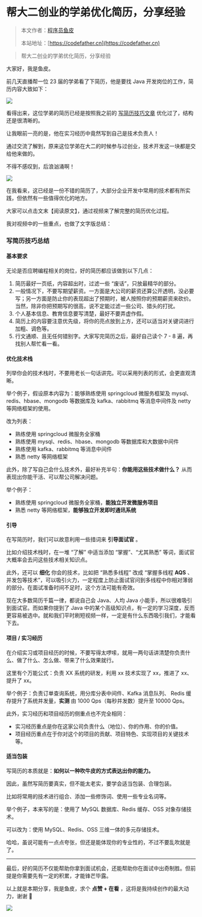 # 帮大二创业的学弟优化简历，分享经验

> 本文作者：[程序员鱼皮](https://yuyuanweb.feishu.cn/wiki/Abldw5WkjidySxkKxU2cQdAtnah)
>
> 本站地址：[https://codefather.cn](https://codefather.cn)

> 帮大二创业的学弟优化简历，分享经验

大家好，我是鱼皮。

前几天直播帮一位 23 届的学弟看了下简历，他是要找 Java 开发岗位的工作，简历内容大致如下：

![](https://pic.yupi.icu/5563/202311070902268.png)

看得出来，这位学弟的简历已经是按照我之前的 [写简历技巧文章](https://mp.weixin.qq.com/s?__biz=MzI1NDczNTAwMA==&mid=2247498320&idx=1&sn=8af54fb5f9fbcaea0b3f24d0ab45b31d&scene=21#wechat_redirect) 优化过了，结构还是很清晰的。

让我眼前一亮的是，他在实习经历中竟然写到自己是技术负责人！

通过交流了解到，原来这位学弟在大二的时候参与过创业，技术开发这一块都是交给他来做的。

不得不感叹到，后浪汹涌啊！

![](https://pic.yupi.icu/5563/202311070902656.png)

在我看来，这已经是一份不错的简历了，大部分企业开发中常用的技术都有所实践，但依然有一些值得优化的地方。

大家可以点击文末【阅读原文】，通过视频来了解完整的简历优化过程。

我对视频中的一些重点，也做了文字版总结：

### 写简历技巧总结

#### 基本要求

无论是否应聘编程相关的岗位，好的简历都应该做到以下几点：

1. 简历最好一页纸，内容超出时，过滤一些 “废话”，只放最精华的部分。
2. 一般情况下，不要写期望薪资。一方面是大公司的薪资还算公开透明，没必要写；另一方面是防止你的表现超出了预期时，被人按照你的预期薪资来砍价。当然，除非你把预期写的很高，说不定能过滤一些公司、猎头的打扰。
3. 个人基本信息、教育信息要写清楚，最好不要弄虚作假。
4. 简历上的内容要注意优先级，将你的亮点放到上方，还可以适当对关键词进行加粗、调色等。
5. 行文通顺、且无任何错别字。大家写完简历之后，最好自己读个 7 - 8 遍，再找别人帮忙看一看。

#### 优化技术栈

列举你会的技术栈时，不要用老长一句话讲完。可以采用列表的形式，会更直观清晰。

举个例子，假设原本内容为：能够熟练使用 springcloud 微服务框架及 mysql、redis、hbase、mongodb 等数据库及 kafka、rabbitmq 等消息中间件及 netty 等网络框架的使用。

改为列表：

- 熟练使用 springcloud 微服务全家桶
- 熟练使用 mysql、redis、hbase、mongodb 等数据库和大数据中间件
- 熟练使用 kafka、rabbitmq 等消息中间件
- 熟悉 netty 等网络框架

此外，除了写自己会什么技术外，最好补充半句：**你能用这些技术做什么？** 从而表现出你能干活、可以帮公司解决问题。

举个例子：

- 熟练使用 springcloud 微服务全家桶，**能独立开发微服务项目**
- 熟悉 netty 等网络框架，**能够独立开发即时通讯系统**

#### 引导

在写简历时，我们可以故意利用一些措词来 **引导面试官** 。

比如介绍技术栈时，在一堆 “了解” 中适当添加 “掌握”、“尤其熟悉” 等词，面试官大概率会去问这些技术相关知识点。

此外，还可以 **细化** 你会的技术，比如把 “熟悉多线程” 改成 “掌握多线程  **AQS** 、并发包等技术”，可以吸引火力，一定程度上防止面试官问到多线程中你相对薄弱的部分。在面试准备时间不足时，这个方法可能有奇效。

现在大多数简历千篇一律，都说自己会 Java、人均 Java 小能手，所以很难吸引到面试官。而如果你提到了 Java 中的某个高级知识点，有一定的学习深度，反而更容易被选中。就和我们平时刷短视频一样，一定是有什么东西吸引我们，才能看下去。

#### 项目 / 实习经历

在介绍实习或项目经历的时候，不要写得太啰嗦，就用一两句话讲清楚你负责什么、做了什么、怎么做、带来了什么效果就行。

这里有个万能公式：负责 XX 系统的研发，利用 xx 技术实现了 xx，推进了 xx、提升了 xx。

举个例子：负责订单查询系统，用分库分表中间件、Kafka 消息队列、 Redis 缓存提升了系统并发量，**实测** 由 1000 Qps（每秒并发数）提升至 10000 Qps。

此外，实习经历和项目经历的侧重点也不完全相同：

- 实习经历重点是你在这家公司负责什么（地位）、你的作用、你的价值。
- 项目经历重点在于你对这个的项目的贡献、项目特色、实现项目的关键技术等。

#### 适当包装

写简历的本质就是：**如何以一种吹牛皮的方式表达出你的能力。**

因此，虽然写简历要真实，但不能太老实，要学会适当包装、合理包装。

比如将常用的技术进行组合、添加一些修饰词、使用一些专业名词等。

举个例子，本来写的是：使用了 MySQL 数据库、Redis 缓存、OSS 对象存储技术。

可以改为：使用 MySQL、Redis、OSS 三维一体的多元存储技术。

哈哈，虽说可能有一点点夸张，但还是能体现你的专业性的，不过不要乱吹就是了。



------


最后，好的简历不仅能帮助你拿到面试机会，还能帮助你在面试中出奇制胜。但前提是你需要先有一定的积累，才能锋芒毕露。

以上就是本期分享，我是鱼皮，求个 **点赞 + 在看** ，这将是我持续创作的最大动力，谢谢 🙏

![](https://pic.yupi.icu/5563/202311070902813.png)